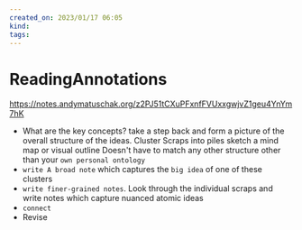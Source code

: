 ```yaml
---
created_on: 2023/01/17 06:05
kind:
tags:
---
```


# ReadingAnnotations

<https://notes.andymatuschak.org/z2PJ51tCXuPFxnfFVUxxgwjvZ1geu4YnYm7hK>

* What are the key concepts? take a step back and form a picture of the overall structure of the ideas.
    Cluster Scraps into piles
    sketch a mind map or visual outline
    Doesn't have to match any other structure other than your `own personal ontology`
* `write A broad note` which captures the `big idea` of one of these clusters
* `write finer-grained notes`. Look through the individual scraps and write notes which capture nuanced atomic ideas
* `connect`
* Revise
